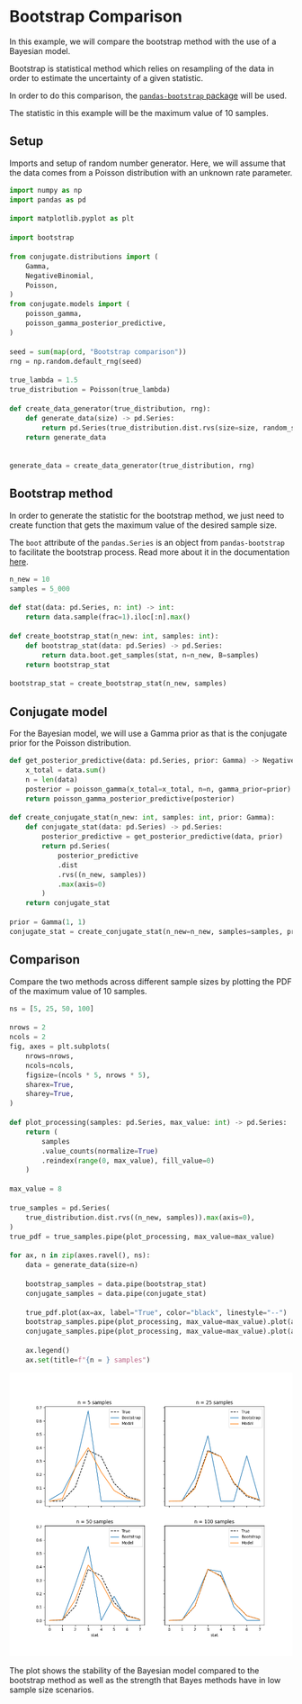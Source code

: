# Bootstrap Comparison

In this example, we will compare the bootstrap method with the use of a
Bayesian model.

Bootstrap is statistical method which relies on resampling of the 
data in order to estimate the uncertainty of a given statistic. 

In order to do this comparison, the [`pandas-bootstrap`
package](https://wd60622.github.io/pandas-bootstrap/) will be used.


The statistic in this example will be the maximum value of 10 samples.


## Setup

Imports and setup of random number generator. Here, we will assume that the
data comes from a Poisson distribution with an unknown rate parameter.

```python
import numpy as np
import pandas as pd

import matplotlib.pyplot as plt

import bootstrap

from conjugate.distributions import (
    Gamma, 
    NegativeBinomial,
    Poisson, 
)
from conjugate.models import (
    poisson_gamma, 
    poisson_gamma_posterior_predictive,
)

seed = sum(map(ord, "Bootstrap comparison"))
rng = np.random.default_rng(seed)

true_lambda = 1.5
true_distribution = Poisson(true_lambda)

def create_data_generator(true_distribution, rng): 
    def generate_data(size) -> pd.Series:
        return pd.Series(true_distribution.dist.rvs(size=size, random_state=rng))
    return generate_data


generate_data = create_data_generator(true_distribution, rng)
```

## Bootstrap method

In order to generate the statistic for the bootstrap method, we just need to
create function that gets the maximum value of the desired sample size. 

The `boot` attribute of the `pandas.Series` is an object from
`pandas-bootstrap` to facilitate the bootstrap process. Read more about it in the 
documentation [here](https://wd60622.github.io/pandas-bootstrap/extensions/).

```python
n_new = 10
samples = 5_000

def stat(data: pd.Series, n: int) -> int:
    return data.sample(frac=1).iloc[:n].max()

def create_bootstrap_stat(n_new: int, samples: int):
    def bootstrap_stat(data: pd.Series) -> pd.Series: 
        return data.boot.get_samples(stat, n=n_new, B=samples)
    return bootstrap_stat

bootstrap_stat = create_bootstrap_stat(n_new, samples)
```

## Conjugate model

For the Bayesian model, we will use a Gamma prior as that is the conjugate
prior for the Poisson distribution.

```python
def get_posterior_predictive(data: pd.Series, prior: Gamma) -> NegativeBinomial:
    x_total = data.sum()
    n = len(data)
    posterior = poisson_gamma(x_total=x_total, n=n, gamma_prior=prior)
    return poisson_gamma_posterior_predictive(posterior)

def create_conjugate_stat(n_new: int, samples: int, prior: Gamma): 
    def conjugate_stat(data: pd.Series) -> pd.Series: 
        posterior_predictive = get_posterior_predictive(data, prior)
        return pd.Series(
            posterior_predictive
            .dist
            .rvs((n_new, samples))
            .max(axis=0)
        )
    return conjugate_stat

prior = Gamma(1, 1)
conjugate_stat = create_conjugate_stat(n_new=n_new, samples=samples, prior=prior)
```

## Comparison

Compare the two methods across different sample sizes by plotting the PDF of
the maximum value of 10 samples.

```python
ns = [5, 25, 50, 100]

nrows = 2
ncols = 2
fig, axes = plt.subplots(
    nrows=nrows, 
    ncols=ncols, 
    figsize=(ncols * 5, nrows * 5),
    sharex=True, 
    sharey=True,
)

def plot_processing(samples: pd.Series, max_value: int) -> pd.Series:
    return (
        samples
        .value_counts(normalize=True)
        .reindex(range(0, max_value), fill_value=0)
    )

max_value = 8

true_samples = pd.Series(
    true_distribution.dist.rvs((n_new, samples)).max(axis=0),
)
true_pdf = true_samples.pipe(plot_processing, max_value=max_value)

for ax, n in zip(axes.ravel(), ns):
    data = generate_data(size=n)

    bootstrap_samples = data.pipe(bootstrap_stat)
    conjugate_samples = data.pipe(conjugate_stat)

    true_pdf.plot(ax=ax, label="True", color="black", linestyle="--")
    bootstrap_samples.pipe(plot_processing, max_value=max_value).plot(ax=ax, label="Bootstrap")
    conjugate_samples.pipe(plot_processing, max_value=max_value).plot(ax=ax, label="Model")

    ax.legend()
    ax.set(title=f"{n = } samples")
```

<!---
plt.savefig("./docs/images/bootstrap-comparison.png")
plt.close()
--->

![Method Comparison](./../images/bootstrap-comparison.png)

The plot shows the stability of the Bayesian model compared to the bootstrap
method as well as the strength that Bayes methods have in low sample size
scenarios.

